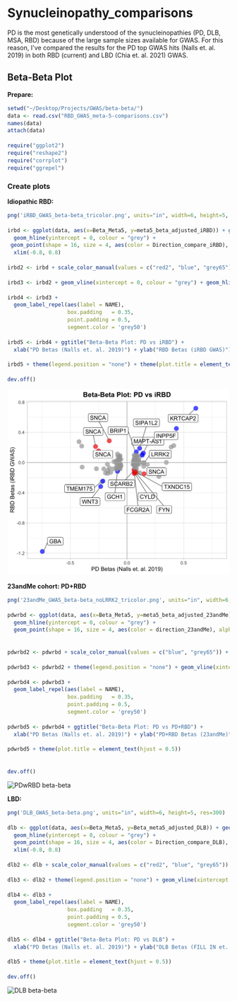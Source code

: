 # Synucleinopathy_comparisons

PD is the most genetically understood of the synucleinopathies (PD, DLB, MSA, RBD) because of the large sample sizes available for GWAS. For this reason, I've compared the results for the PD top GWAS hits (Nalls et. al. 2019) in both RBD (current) and LBD (Chia et. al. 2021) GWAS.  

## Beta-Beta Plot

**Prepare:**
```R
setwd("~/Desktop/Projects/GWAS/beta-beta/")
data <- read.csv("RBD_GWAS_meta-5-comparisons.csv")
names(data)
attach(data)

require("ggplot2")
require("reshape2")
require("corrplot")
require("ggrepel")
```

### Create plots
**Idiopathic RBD:**
```R
png('iRBD_GWAS_beta-beta_tricolor.png', units="in", width=6, height=5, res=300, compression = 'lzw')

irbd <- ggplot(data, aes(x=Beta_Meta5, y=meta5_beta_adjusted_iRBD)) + geom_vline(xintercept = 0, colour = "grey") + 
  geom_hline(yintercept = 0, colour = "grey") +
 geom_point(shape = 16, size = 4, aes(color = Direction_compare_iRBD), alpha=0.7) + 
  xlim(-0.8, 0.8) 

irbd2 <- irbd + scale_color_manual(values = c("red2", "blue", "grey65"))

irbd3 <- irbd2 + geom_vline(xintercept = 0, colour = "grey") + geom_hline(yintercept = 0, colour = "grey") + theme_light()

irbd4 <- irbd3 +
  geom_label_repel(aes(label = NAME),
                   box.padding   = 0.35, 
                   point.padding = 0.5,
                   segment.color = 'grey50') 

irbd5 <- irbd4 + ggtitle("Beta-Beta Plot: PD vs iRBD") +
  xlab("PD Betas (Nalls et. al. 2019)") + ylab("RBD Betas (iRBD GWAS)") + theme(plot.title = element_text(face="bold"))

irbd5 + theme(legend.position = "none") + theme(plot.title = element_text(hjust = 0.5)) 

dev.off()
```
![iRBD beta-beta](iRBD_GWAS_beta-beta_tricolor.png)

**23andMe cohort: PD+RBD**
```R
png('23andMe_GWAS_beta-beta_noLRRK2_tricolor.png', units="in", width=6, height=5, res=300)

pdwrbd <- ggplot(data, aes(x=Beta_Meta5, y=meta5_beta_adjusted_23andMe)) + geom_vline(xintercept = 0, colour = "grey") + 
  geom_hline(yintercept = 0, colour = "grey") +
  geom_point(shape = 16, size = 4, aes(color = direction_23andMe), alpha=0.7) + xlim(-0.8, 0.8) 


pdwrbd2 <- pdwrbd + scale_color_manual(values = c("blue", "grey65")) + theme_light()

pdwrbd3 <- pdwrbd2 + theme(legend.position = "none") + geom_vline(xintercept = 0, colour = "grey") + geom_hline(yintercept = 0, colour = "grey")

pdwrbd4 <- pdwrbd3 +
  geom_label_repel(aes(label = NAME),
                   box.padding   = 0.35, 
                   point.padding = 0.5,
                   segment.color = 'grey50') 

pdwrbd5 <- pdwrbd4 + ggtitle("Beta-Beta Plot: PD vs PD+RBD") +
  xlab("PD Betas (Nalls et. al. 2019)") + ylab("PD+RBD Betas (23andMe)") + theme(plot.title = element_text(face="bold"))

pdwrbd5 + theme(plot.title = element_text(hjust = 0.5)) 


dev.off()
````
![PDwRBD beta-beta](23andMe_PDwRBD_GWAS_beta-beta_tricolor.png)

**LBD:**
```R
png('DLB_GWAS_beta-beta.png', units="in", width=6, height=5, res=300)

dlb <- ggplot(data, aes(x=Beta_Meta5, y=Beta_meta5_adjusted_DLB)) + geom_vline(xintercept = 0, colour = "grey") + 
  geom_hline(yintercept = 0, colour = "grey") +
  geom_point(shape = 16, size = 4, aes(color = Direction_compare_DLB), alpha=0.7) + 
  xlim(-0.8, 0.8)

dlb2 <- dlb + scale_color_manual(values = c("red2", "blue", "grey65")) + theme_light()

dlb3 <- dlb2 + theme(legend.position = "none") + geom_vline(xintercept = 0, colour = "grey") + geom_hline(yintercept = 0, colour = "grey") 

dlb4 <- dlb3 +
  geom_label_repel(aes(label = NAME),
                   box.padding   = 0.35, 
                   point.padding = 0.5,
                   segment.color = 'grey50') 

dlb5 <- dlb4 + ggtitle("Beta-Beta Plot: PD vs DLB") +
  xlab("PD Betas (Nalls et. al. 2019)") + ylab("DLB Betas (FILL IN et. al. 2020") + theme(plot.title = element_text(face="bold"))

dlb5 + theme(plot.title = element_text(hjust = 0.5)) 

dev.off()
```
![DLB beta-beta](LBD_beta-beta.png)


